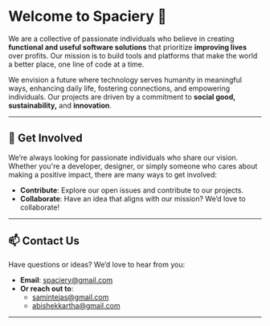 # Welcome to **Spaciery** 🌟

We are a collective of passionate individuals who believe in creating **functional and useful software solutions** that prioritize **improving lives** over profits. Our mission is to build tools and platforms that make the world a better place, one line of code at a time.

We envision a future where technology serves humanity in meaningful ways, enhancing daily life, fostering connections, and empowering individuals. Our projects are driven by a commitment to **social good, sustainability,** and **innovation**.

---

## 🤝 Get Involved

We’re always looking for passionate individuals who share our vision. Whether you're a developer, designer, or simply someone who cares about making a positive impact, there are many ways to get involved:

- **Contribute**: Explore our open issues and contribute to our projects.
- **Collaborate**: Have an idea that aligns with our mission? We’d love to collaborate!

---

## 📫 Contact Us

Have questions or ideas? We’d love to hear from you:

- **Email**: [spaciery@gmail.com](mailto:spaciery@gmail.com)
- **Or reach out to**:
  - [samintejas@gmail.com](mailto:samintejas@gmail.com)
  - [abishekkartha@gmail.com](mailto:abishekkartha@gmail.com)

---
